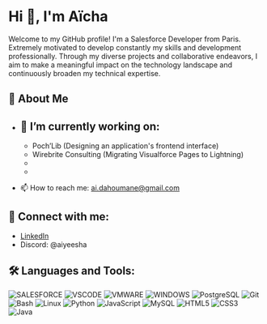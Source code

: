 # Hi 👋, I'm Aïcha
Welcome to my GitHub profile! I'm a Salesforce Developer from Paris. Extremely motivated to develop constantly my skills and development professionally. Through my diverse projects and collaborative endeavors, I aim to make a meaningful impact on the technology landscape and continuously broaden my technical expertise.

## 🚀 About Me
- 🌱 I’m currently working on:
  -
  - Poch’Lib (Designing an application's frontend interface)
  - Wirebrite Consulting (Migrating Visualforce Pages to Lightning)
  -
  - 

- 📫 How to reach me: [ai.dahoumane@gmail.com](mailto:ai.dahoumane@gmail.com)

## 🤝 Connect with me:
- [LinkedIn](www.linkedin.com/in/aïcha-imène-dahoumane)
- Discord: @aiyeesha

## 🛠️ Languages and Tools:
![SALESFORCE](https://img.shields.io/badge/-Salesforce-yellow?style=flat-square&logo=salesforce)
![VSCODE](https://img.shields.io/badge/-vscode-orange?style=flat-square&logo=vscode)
![VMWARE](https://img.shields.io/badge/-Vmware-blue?style=flat-square&logo=gnu-vmware)
![WINDOWS](https://img.shields.io/badge/-Windows-gray?style=flat-square&logo=windows)
![PostgreSQL](https://img.shields.io/badge/-PostgreSQL-blue?style=flat-square&logo=postegresql)
![Git](https://img.shields.io/badge/-Git-orange?style=flat-square&logo=git)
![Bash](https://img.shields.io/badge/-Bash-black?style=flat-square&logo=gnu-bash)
![Linux](https://img.shields.io/badge/-Linux-gray?style=flat-square&logo=linux)
![Python](https://img.shields.io/badge/-Python-green?style=flat-square&logo=python)
![JavaScript](https://img.shields.io/badge/-JavaScript-yellow?style=flat-square&logo=javascript)
![MySQL](https://img.shields.io/badge/-MySQL-blue?style=flat-square&logo=mysql)
![HTML5](https://img.shields.io/badge/-HTML5-orange?style=flat-square&logo=html5)
![CSS3](https://img.shields.io/badge/-CSS3-blue?style=flat-square&logo=css3)
![Java](https://img.shields.io/badge/-Java-orange?style=flat-square&logo=java)


